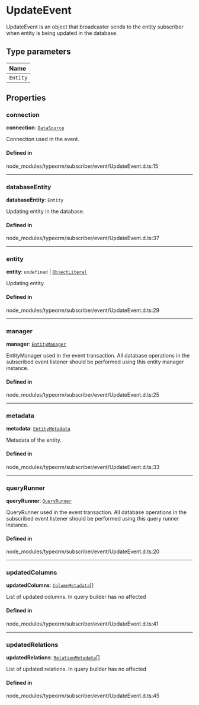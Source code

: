 # UpdateEvent

UpdateEvent is an object that broadcaster sends to the entity subscriber when entity is being updated in the database.

## Type parameters

| Name |
| :------ |
| `Entity` | `object` |

## Properties

### connection

 **connection**: [`DataSource`](../classes/DataSource.md)

Connection used in the event.

#### Defined in

node_modules/typeorm/subscriber/event/UpdateEvent.d.ts:15

___

### databaseEntity

 **databaseEntity**: `Entity`

Updating entity in the database.

#### Defined in

node_modules/typeorm/subscriber/event/UpdateEvent.d.ts:37

___

### entity

 **entity**: `undefined` \| [`ObjectLiteral`](ObjectLiteral.md)

Updating entity.

#### Defined in

node_modules/typeorm/subscriber/event/UpdateEvent.d.ts:29

___

### manager

 **manager**: [`EntityManager`](../classes/EntityManager.md)

EntityManager used in the event transaction.
All database operations in the subscribed event listener should be performed using this entity manager instance.

#### Defined in

node_modules/typeorm/subscriber/event/UpdateEvent.d.ts:25

___

### metadata

 **metadata**: [`EntityMetadata`](../classes/EntityMetadata.md)

Metadata of the entity.

#### Defined in

node_modules/typeorm/subscriber/event/UpdateEvent.d.ts:33

___

### queryRunner

 **queryRunner**: [`QueryRunner`](QueryRunner.md)

QueryRunner used in the event transaction.
All database operations in the subscribed event listener should be performed using this query runner instance.

#### Defined in

node_modules/typeorm/subscriber/event/UpdateEvent.d.ts:20

___

### updatedColumns

 **updatedColumns**: [`ColumnMetadata`](../classes/ColumnMetadata.md)[]

List of updated columns. In query builder has no affected

#### Defined in

node_modules/typeorm/subscriber/event/UpdateEvent.d.ts:41

___

### updatedRelations

 **updatedRelations**: [`RelationMetadata`](../classes/RelationMetadata.md)[]

List of updated relations. In query builder has no affected

#### Defined in

node_modules/typeorm/subscriber/event/UpdateEvent.d.ts:45
